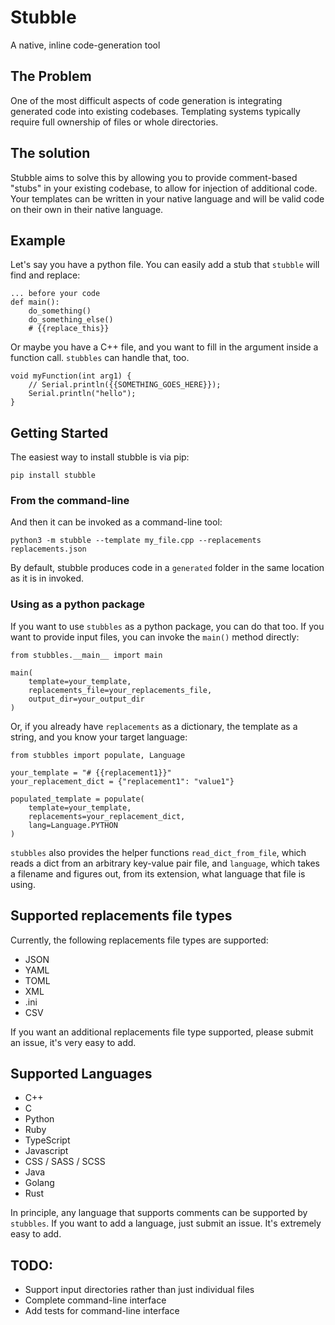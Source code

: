 # Stubble
A native, inline code-generation tool

## The Problem
One of the most difficult aspects of code generation is integrating generated code into existing codebases. Templating systems typically require full ownership of files or whole directories.

## The solution
Stubble aims to solve this by allowing you to provide comment-based "stubs" in your existing codebase, to allow for injection of additional code. Your templates can be written in your native language and will be valid code on their own in their native language.

## Example
Let's say you have a python file. You can easily add a stub that `stubble` will find and replace:
```
... before your code
def main():
	do_something()
	do_something_else()
	# {{replace_this}}

```

Or maybe you have a C++ file, and you want to fill in the argument inside a function call. `stubbles` can handle that, too.
```
void myFunction(int arg1) {
	// Serial.println({{SOMETHING_GOES_HERE}});
	Serial.println("hello");
}

```

## Getting Started
The easiest way to install stubble is via pip:

```
pip install stubble
```

### From the command-line
And then it can be invoked as a command-line tool:
```
python3 -m stubble --template my_file.cpp --replacements replacements.json
```

By default, stubble produces code in a `generated` folder in the same location as it is in invoked. 



### Using as a python package
If you want to use `stubbles` as a python package, you can do that too. If you want to provide input files, you can invoke the `main()` method directly:

```
from stubbles.__main__ import main

main(
	template=your_template, 
	replacements_file=your_replacements_file, 
	output_dir=your_output_dir
)
```

Or, if you already have `replacements` as a dictionary, the template as a string, and you know your target language:
```
from stubbles import populate, Language

your_template = "# {{replacement1}}"
your_replacement_dict = {"replacement1": "value1"}

populated_template = populate(
	template=your_template,
	replacements=your_replacement_dict,
	lang=Language.PYTHON
)

```
`stubbles` also provides the helper functions `read_dict_from_file`, which reads a dict from an arbitrary key-value pair file, and `language`, which takes a filename and figures out, from its extension, what language that file is using.

## Supported replacements file types
Currently, the following replacements file types are supported:

- JSON 
- YAML
- TOML
- XML
- .ini
- CSV

If you want an additional replacements file type supported, please submit an issue, it's very easy to add.

## Supported Languages

- C++
- C
- Python
- Ruby
- TypeScript
- Javascript
- CSS / SASS / SCSS
- Java
- Golang
- Rust

In principle, any language that supports comments can be supported by `stubbles`. If you want to add a language, just submit an issue. It's extremely easy to add.


## TODO:
- Support input directories rather than just individual files
- Complete command-line interface
- Add tests for command-line interface

